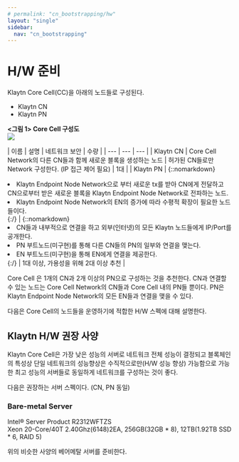 ```yaml
---
# permalink: "cn_bootstrapping/hw"
layout: "single"
sidebar:
  nav: "cn_bootstrapping"
---
```

# H/W 준비
Klaytn Core Cell(CC)을 아래의 노드들로 구성된다.

- Klaytn CN
- Klaytn PN

**<그림 1> Core Cell 구성도**   
![](/cn_bootstrapping/resources/cn_set.png)

| 이름 | 설명 | 네트워크 보안 | 수량 |
| --- | --- | --- |
| Klaytn CN | Core Cell Network의 다른 CN들과 함께 새로운 블록을 생성하는 노드 | 허가된 CN들로만 Network 구성한다. (IP 접근 제어 필요) | 1대 |
| Klaytn PN | {::nomarkdown}<li>Klaytn Endpoint Node Network으로 부터 새로운 tx를 받아 CN에게 전달하고 CN으로부터 받은 새로운 블록을 Klaytn Endpoint Node Network로 전파하는 노드.</li><li>Klaytn Endpoint Node Network의 EN의 증가에 따라 수평적 확장이 필요한 노드들이다.</li>{:/} | {::nomarkdown}<li>CN들과 내부적으로 연결을 하고 외부(인터넷)의 모든 Klaytn 노드들에게 IP/Port를 공개한다.</li><li>PN 부트노드(미구현)를 통해 다른 CN들의 PN의 일부와 연결을 맺는다.</li><li>EN 부트노드(미구현)을 통해 EN에게 연결을 제공한다.</li>{:/} | 1대 이상, 가용성을 위해 2대 이상 추천 | 

Core Cell 은 1개의 CN과 2개 이상의 PN으로 구성하는 것을 추천한다. CN과 연결할 수 있는 노드는 Core Cell Network의 CN들과 Core Cell 내의 PN들 뿐이다. PN은 Klaytn Endpoint Node Network의 모든 EN들과 연결을 맺을 수 있다.

다음은 Core Cell의 노드들을 운영하기에 적합한 H/W 스펙에 대해 설명한다.

## Klaytn H/W 권장 사양
Klaytn Core Cell은 가장 낮은 성능의 서버로 네트워크 전체 성능이 결정되고 블록체인의 특성상 단일 네트워크의 성능향상은 수직적으로만(H/W 성능 향상) 가능함으로 가능한 최고 성능의 서버들로 동일하게 네트워크를 구성하는 것이 좋다.

다음은 권장하는 서버 스펙이다. (CN, PN 동일)
### Bare-metal Server
Intel® Server Product R2312WFTZS<br>
Xeon 20-Core/40T 2.40Ghz(6148)2EA, 256GB(32GB * 8), 12TB(1.92TB SSD * 6, RAID 5)

위의 비슷한 사양의 베어메탈 서버를 준비한다.

